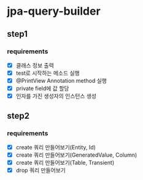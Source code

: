 # jpa-query-builder

## step1

### requirements

- [x] 클래스 정보 출력
- [x] test로 시작하는 메소드 실행
- [x] @PrintView Annotation method 실행
- [x] private field에 값 할당
- [x] 인자를 가진 생성자의 인스턴스 생성

## step2

### requirements

- [x] create 쿼리 만들어보기(Entity, Id)
- [x] create 쿼리 만들어보기(GeneratedValue, Column)
- [x] create 쿼리 만들어보기(Table, Transient)
- [x] drop 쿼리 만들어보기
